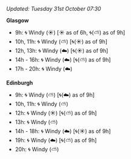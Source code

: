 *Updated: Tuesday 31st October 07:30*

**Glasgow**

* 9h: :cyclone: Windy (:sunny:) [:sunny: as of 6h, :cyclone:(:partly_sunny:) as of 9h]
* 10h, 11h: :cyclone: Windy (:partly_sunny:) [:cyclone:(:sunny:) as of 9h]
* 12h, 13h: :cyclone: Windy (:cloud:) [:cyclone:(:sunny:) as of 9h]
* 14h - 16h: :cyclone: Windy (:cloud:) [:cyclone:(:partly_sunny:) as of 9h]
* 17h - 20h: :cyclone: Windy (:cloud:)

**Edinburgh**

* 9h: :cyclone: Windy (:partly_sunny:) [:cyclone:(:cloud:) as of 9h]
* 10h, 11h: :cyclone: Windy (:partly_sunny:)
* 12h: :cyclone: Windy (:sunny:) [:cyclone:(:partly_sunny:) as of 9h]
* 13h: :cyclone: Windy (:partly_sunny:)
* 14h - 18h: :cyclone: Windy (:cloud:) [:cyclone:(:sunny:) as of 9h]
* 19h: :cyclone: Windy (:cloud:) [:cyclone:(:partly_sunny:) as of 9h]
* 20h: :cyclone: Windy (:partly_sunny:)
